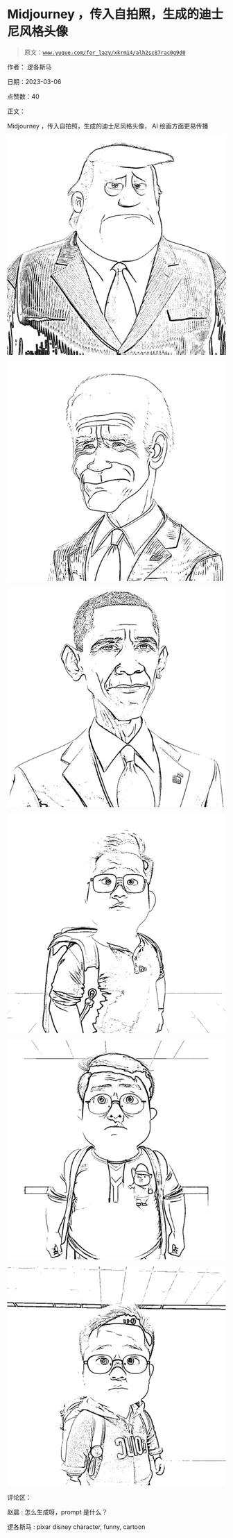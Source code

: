 # Midjourney ，传入自拍照，生成的迪士尼风格头像

> 原文：[`www.yuque.com/for_lazy/xkrm14/alh2sc87rac0g9d0`](https://www.yuque.com/for_lazy/xkrm14/alh2sc87rac0g9d0)



作者： 逻各斯马 

日期：2023-03-06 

点赞数：40 

正文： 

Midjourney ，传入自拍照，生成的迪士尼风格头像， AI 绘画方面更易传播 

![](img/c6bcf127be1f02e1cd75df5a60bc3c31.png) 

![](img/eaf48b31052a668cd6a91086f9a05a6b.png) 

![](img/8fd39bb85ddbea57064b15ae6ecb0620.png) 

![](img/97a85d4bbdfb34c41d2257e440b13485.png) 

![](img/dd30cccd7c2c404f05d2318fc8ad3a3a.png) 

![](img/6127bfeb84bd2b1a675ce39af63f0160.png) 

评论区： 

赵晨 : 怎么生成呀，prompt 是什么？ 

逻各斯马 : pixar disney character, funny, cartoon 

